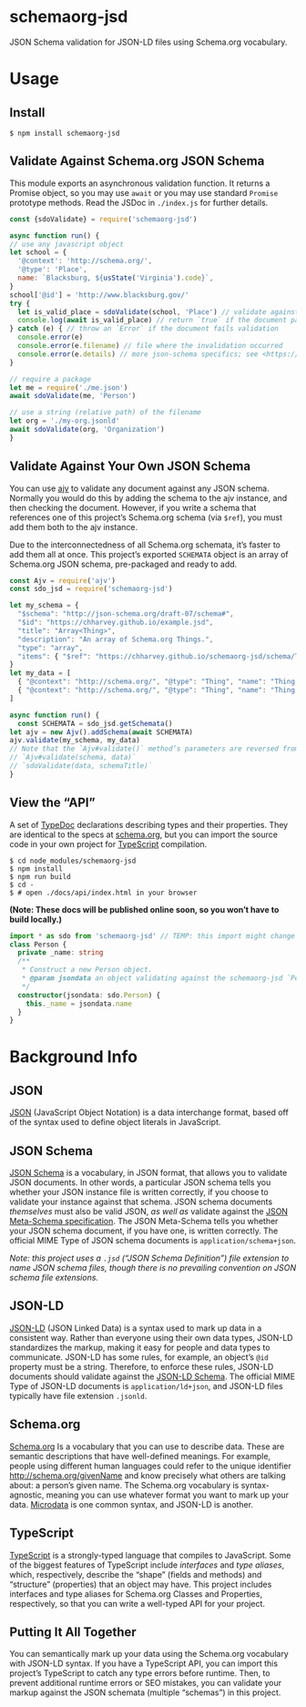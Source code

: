 # schemaorg-jsd
JSON Schema validation for JSON-LD files using Schema.org vocabulary.


# Usage

## Install
```
$ npm install schemaorg-jsd
```

## Validate Against Schema.org JSON Schema

This module exports an asynchronous validation function.
It returns a Promise object, so you may use `await` or you may use standard `Promise` prototype methods.
Read the JSDoc in `./index.js` for further details.

```js
const {sdoValidate} = require('schemaorg-jsd')

async function run() {
// use any javascript object
let school = {
  '@context': 'http://schema.org/',
  '@type': 'Place',
  name: `Blacksburg, ${usState('Virginia').code}`,
}
school['@id'] = 'http://www.blacksburg.gov/'
try {
  let is_valid_place = sdoValidate(school, 'Place') // validate against the Place schema
  console.log(await is_valid_place) // return `true` if the document passes validation
} catch (e) { // throw an `Error` if the document fails validation
  console.error(e)
  console.error(e.filename) // file where the invalidation occurred
  console.error(e.details) // more json-schema specifics; see <https://github.com/epoberezkin/ajv#validation-errors>
}

// require a package
let me = require('./me.json')
await sdoValidate(me, 'Person')

// use a string (relative path) of the filename
let org = './my-org.jsonld'
await sdoValidate(org, 'Organization')
}
```


## Validate Against Your Own JSON Schema
You can use [ajv](https://www.npmjs.com/package/ajv) to validate any document against any JSON schema.
Normally you would do this by adding the schema to the ajv instance, and then checking the document.
However, if you write a schema that references one of this project’s Schema.org schema (via `$ref`),
you must add them both to the ajv instance.

Due to the interconnectedness of all Schema.org schemata, it’s faster to add them all at once.
This project’s exported `SCHEMATA` object is an array of Schema.org JSON schema,
pre-packaged and ready to add.
```js
const Ajv = require('ajv')
const sdo_jsd = require('schemaorg-jsd')

let my_schema = {
  "$schema": "http://json-schema.org/draft-07/schema#",
  "$id": "https://chharvey.github.io/example.jsd",
  "title": "Array<Thing>",
  "description": "An array of Schema.org Things.",
  "type": "array",
  "items": { "$ref": "https://chharvey.github.io/schemaorg-jsd/schema/Thing.jsd" }
}
let my_data = [
  { "@context": "http://schema.org/", "@type": "Thing", "name": "Thing 1" },
  { "@context": "http://schema.org/", "@type": "Thing", "name": "Thing 2" }
]

async function run() {
  const SCHEMATA = sdo_jsd.getSchemata()
let ajv = new Ajv().addSchema(await SCHEMATA)
ajv.validate(my_schema, my_data)
// Note that the `Ajv#validate()` method’s parameters are reversed from this package’s `sdoValidate()`:
// `Ajv#validate(schema, data)`
// `sdoValidate(data, schemaTitle)`
}
```

## View the “API”
A set of [TypeDoc](http://typedoc.org/) declarations describing types and their properties.
They are identical to the specs at [schema.org](https://schema.org/),
but you can import the source code in your own project for
[TypeScript](http://www.typescriptlang.org/) compilation.

```
$ cd node_modules/schemaorg-jsd
$ npm install
$ npm run build
$ cd -
$ # open ./docs/api/index.html in your browser
```
**(Note: These docs will be published online soon, so you won’t have to build locally.)**

```ts
import * as sdo from 'schemaorg-jsd' // TEMP: this import might change
class Person {
  private _name: string
  /**
   * Construct a new Person object.
   * @param jsondata an object validating against the schemaorg-jsd `Person` schema
   */
  constructor(jsondata: sdo.Person) {
    this._name = jsondata.name
  }
}
```


# Background Info

## JSON
[JSON](http://www.json.org/) (JavaScript Object Notation) is a data interchange format,
based off of the syntax used to define object literals in JavaScript.

## JSON Schema
[JSON Schema](http://json-schema.org/) is a vocabulary, in JSON format,
that allows you to validate JSON documents.
In other words, a particular JSON schema tells you whether your JSON instance file is written correctly,
if you choose to validate your instance against that schema.
JSON schema documents *themselves* must also be valid JSON, *as well as* validate against the
[JSON Meta-Schema specification](http://json-schema.org/draft-07/schema).
The JSON Meta-Schema tells you whether your JSON schema document, if you have one, is written correctly.
The official MIME Type of JSON schema documents is `application/schema+json`.

*Note: this project uses a `.jsd` (“JSON Schema Definition”) file extension to name JSON schema files, though
there is no prevailing convention on JSON schema file extensions.*

## JSON-LD
[JSON-LD](https://json-ld.org/) (JSON Linked Data) is a syntax used to mark up data in a consistent way.
Rather than everyone using their own data types, JSON-LD standardizes the markup, making it easy
for people and data types to communicate.
JSON-LD has some rules, for example, an object’s `@id` property must be a string.
Therefore, to enforce these rules, JSON-LD documents should validate against the
[JSON-LD Schema](https://raw.githubusercontent.com/json-ld/json-ld.org/master/schemas/jsonld-schema.json).
The official MIME Type of JSON-LD documents is `application/ld+json`,
and JSON-LD files typically have file extension `.jsonld`.

## Schema.org
[Schema.org](https://schema.org/) Is a vocabulary that you can use to describe data.
These are semantic descriptions that have well-defined meanings.
For example, people using different human languages could refer to the unique identifier http://schema.org/givenName
and know precisely what others are talking about: a person’s given name.
The Schema.org vocabulary is syntax-agnostic, meaning you can use whatever format you want to mark up your data.
[Microdata](https://www.w3.org/TR/microdata/) is one common syntax, and JSON-LD is another.

## TypeScript
[TypeScript](https://www.typescriptlang.org/) is a strongly-typed language that compiles to JavaScript.
Some of the biggest features of TypeScript include *interfaces* and *type aliases*, which, respectively,
describe the “shape” (fields and methods) and “structure” (properties) that an object may have.
This project includes interfaces and type aliases for Schema.org Classes and Properties, respectively,
so that you can write a well-typed API for your project.

## Putting It All Together
You can semantically mark up your data using the Schema.org vocabulary with JSON-LD syntax.
If you have a TypeScript API, you can import this project’s TypeScript to catch any type errors before runtime.
Then, to prevent additional runtime errors or SEO mistakes, you can validate your markup against
the JSON schemata (multiple “schemas”) in this project.
